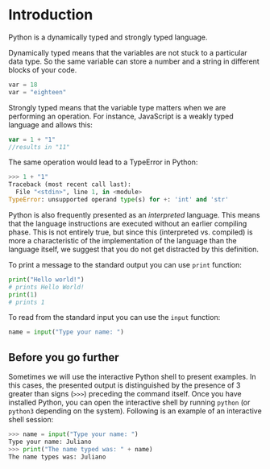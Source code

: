 # Introduction

Python is a dynamically typed and strongly typed language.

Dynamically typed means that the variables are not stuck to a particular data type. So the same variable can store a number and a string in different blocks of your code.

```python
var = 18
var = "eighteen"
```

Strongly typed means that the variable type matters when we are performing an operation. For instance, JavaScript is a weakly typed language and allows this:

```javascript
var = 1 + "1" 
//results in "11"
```

The same operation would lead to a TypeError in Python:

```python
>>> 1 + "1"
Traceback (most recent call last):
  File "<stdin>", line 1, in <module>
TypeError: unsupported operand type(s) for +: 'int' and 'str'
```

Python is also frequently presented as an _interpreted_ language. This means that the language instructions are executed without an earlier compiling phase. This is not entirely true, but since this (interpreted vs. compiled) is more a characteristic of the implementation of the language than the language itself, we suggest that you do not get distracted by this definition.

To print a message to the standard output you can use `print` function:

```python
print("Hello world!")
# prints Hello World!
print(1)
# prints 1
```

To read from the standard input you can use the `input` function:

```python
name = input("Type your name: ")
```

## Before you go further
Sometimes we will use the interactive Python shell to present examples. In this cases, the presented output is distinguished by the presence of 3 greater than signs (`>>>`) preceding the command itself. Once you have installed Python, you can open the interactive shell by running `python` (or `python3` depending on the system). Following is an example of an interactive shell session:

```python
>>> name = input("Type your name: ")
Type your name: Juliano
>>> print("The name typed was: " + name)
The name types was: Juliano
```

